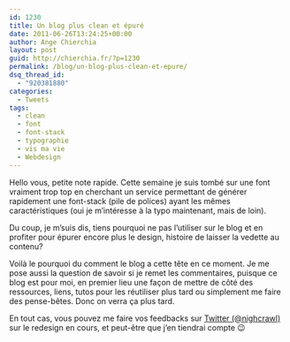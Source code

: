 ```yaml
---
id: 1230
title: Un blog plus clean et épuré
date: 2011-06-26T13:24:25+00:00
author: Ange Chierchia
layout: post
guid: http://chierchia.fr/?p=1230
permalink: /blog/un-blog-plus-clean-et-epure/
dsq_thread_id:
  - "920381880"
categories:
  - Tweets
tags:
  - clean
  - font
  - font-stack
  - typographie
  - vis ma vie
  - Webdesign
---
```

Hello vous, petite note rapide. Cette semaine je suis tombé sur une font vraiment trop top en cherchant un service permettant de générer rapidement une font-stack (pile de polices) ayant les mêmes caractéristiques (oui je m&rsquo;intéresse à la typo maintenant, mais de loin).

Du coup, je m&rsquo;suis dis, tiens pourquoi ne pas l&rsquo;utiliser sur le blog et en profiter pour épurer encore plus le design, histoire de laisser la vedette au contenu?
  
Voilà le pourquoi du comment le blog a cette tête en ce moment. Je me pose aussi la question de savoir si je remet les commentaires, puisque ce blog est pour moi, en premier lieu une façon de mettre de côté des ressources, liens, tutos pour les réutiliser plus tard ou simplement me faire des pense-bêtes. Donc on verra ça plus tard.

En tout cas, vous pouvez me faire vos feedbacks sur [Twitter (@nighcrawl)](http://twitter.com/nighcrawl) sur le redesign en cours, et peut-être que j&rsquo;en tiendrai compte 😉